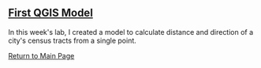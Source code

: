 ## [First QGIS Model](DistDegModel.model13)
In this week's lab, I created a model to calculate distance and direction of a city's census tracts from a single point. 

[Return to Main Page](index.md)
